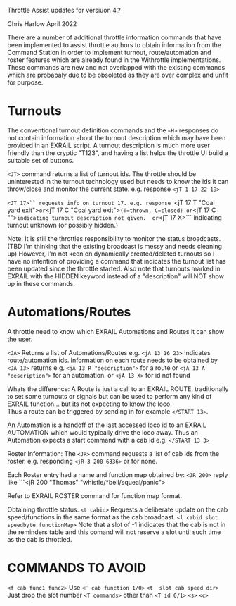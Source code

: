 Throttle Assist updates for versiuon 4.?

Chris Harlow April 2022

There are a number of additional throttle information commands that have been implemented to assist throttle authors to obtain information from the Command Station in order to implement turnout, route/automation and roster features which are already found in the Withrottle implementations. 
These commands are new and not overlapped with the existing commands which are probabaly due to be obsoleted as they are over complex and unfit for purpose. 

Turnouts
============

The conventional turnout definition commands and the ```<H>``` responses do not contain information about the turnout description which may have been provided in an EXRAIL script. A turnout description is much more user friendly than the cryptic "T123", and having a list helps the throttle UI build a suitable set of buttons.

```<JT>``` command returns a list of turnout ids. The throttle should be uninterested in the turnout technology used but needs to know the ids it can throw/close and monitor the current state. 
e.g.  response ```<jT 1 17 22 19>``` 

```<JT 17>`` requests info on turnout 17.
e.g. response ```<jT 17 T "Coal yard exit">``` or ```<jT 17 C "Coal yard exit">```
(T=thrown, C=closed)
or ```<jT 17 C "">``` indicating turnout description not given. 
or ```<jT 17 X>``` indicating turnout unknown (or possibly hidden.) 

Note: It is still the throttles responsibility to monitor the status broadcasts.
 (TBD I'm thinking that the existing broadcast is messy and needs cleaning up)
 However, I'm not keen on dynamically created/deleted turnouts so I have no intention of providing a command that indicates the turnout list has been updated since the throttle started. 
 Also note that turnouts marked in EXRAIL with the HIDDEN keyword instead of a "description" will NOT show up in these commands. 


 Automations/Routes
 ====================

 A throttle need to know which EXRAIL Automations and Routes it can show the user.

 ```<JA>``` Returns a list of Automations/Routes
 e.g. ```<jA 13 16 23>```
 Indicates route/automation ids.
 Information on each route needs to be obtained by 
 ```<JA 13>``` 
 returns e.g. ```<jA 13 R "description">``` for a route
 or  ```<jA 13 A "description">``` for an automation. 
 or ```<jA 13 X>``` for id not found

 Whats the difference: 
   A Route is just a call to an EXRAIL ROUTE, traditionally to set some turnouts or signals but can be used to perform any kind of EXRAIL function... but its not expecting to know the loco.  
   Thus a route can be triggered by sending in for example ```</START 13>```. 
 
   An Automation is a handoff of the last accessed loco id to an EXRAIL AUTOMATION which would typically drive the loco away.
   Thus an Automation expects a start command with a cab id
   e.g. ```</START 13 3>```


   Roster Information:
   The ```<JR>``` command requests a list of cab ids from the roster.
   e.g. responding ```<jR 3 200 6336>```
   or <jR> for none. 

   Each Roster entry had a name and function map obtained by:
   ```<JR 200>```  reply like ```<jR 200 "Thomas" "whistle/*bell/squeal/panic">
   
   Refer to EXRAIL ROSTER command for function map format.


  Obtaining throttle status.
  ```<t cabid>```  Requests a deliberate update on the cab speed/functions in the same format as the cab broadcast.
     ```<l cabid slot speedbyte functionMap>```
      Note that a slot of -1 indicates that the cab is not in the reminders table and this comand will not reserve a slot until such time as the cab is throttled.


  COMMANDS TO AVOID
 ======================

  ```<f cab func1 func2>```     Use ```<F cab function 1/0>```
  ```<t  slot cab speed dir>``` Just drop the slot number 
  ```<T commands>``` other than ```<T id 0/1>```
  ```<s>```
  ```<c>```



